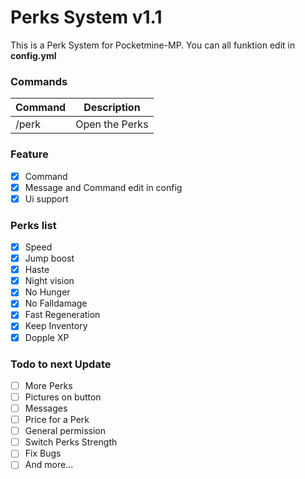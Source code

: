 # Perks System v1.1
This is a Perk System for Pocketmine-MP.
You can all funktion edit in **config.yml**

### Commands
|**Command**|**Description**|
|-----------|---------------|
|/perk |Open the Perks |

### Feature
- [X] Command
- [X] Message and Command edit in config
- [X] Ui support

### Perks list
- [X] Speed
- [X] Jump boost
- [X] Haste
- [X] Night vision
- [X] No Hunger
- [X] No Falldamage
- [X] Fast Regeneration
- [X] Keep Inventory
- [X] Dopple XP

### Todo to next Update
- [ ] More Perks
- [ ] Pictures on button
- [ ] Messages
- [ ] Price for a Perk
- [ ] General permission
- [ ] Switch Perks Strength
- [ ] Fix Bugs
- [ ] And more...